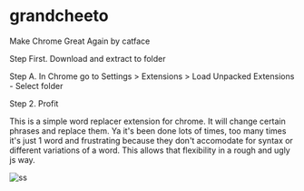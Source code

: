 # grandcheeto
Make Chrome Great Again by catface

Step First. Download and extract to folder

Step A. In Chrome go to Settings > Extensions > Load Unpacked Extensions - Select folder

Step 2. Profit

This is a simple word replacer extension for chrome. It will change certain phrases and replace them. Ya it's been done lots of times, too many times it's just 1 word and frustrating because they don't accomodate for syntax or different variations of a word. This allows that flexibility in a rough and ugly js way.

![ss](https://user-images.githubusercontent.com/29283735/26981497-9ce8348c-4cf2-11e7-912e-074530e0b3f0.png)
